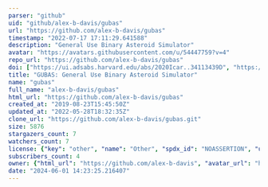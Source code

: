 ```yaml
---
parser: "github"
uid: "github/alex-b-davis/gubas"
url: "https://github.com/alex-b-davis/gubas"
timestamp: "2022-07-17 17:11:29.641588"
description: "General Use Binary Asteroid Simulator"
avatar: "https://avatars.githubusercontent.com/u/54447759?v=4"
repo_url: "https://github.com/alex-b-davis/gubas"
doi: ["https://ui.adsabs.harvard.edu/abs/2020Icar..34113439D", "https://ui.adsabs.harvard.edu/abs/2021ascl.soft07013D/abstract"]
title: "GUBAS: General Use Binary Asteroid Simulator"
name: "gubas"
full_name: "alex-b-davis/gubas"
html_url: "https://github.com/alex-b-davis/gubas"
created_at: "2019-08-23T15:45:50Z"
updated_at: "2022-05-28T18:32:35Z"
clone_url: "https://github.com/alex-b-davis/gubas.git"
size: 5876
stargazers_count: 7
watchers_count: 7
license: {"key": "other", "name": "Other", "spdx_id": "NOASSERTION", "url": null, "node_id": "MDc6TGljZW5zZTA="}
subscribers_count: 4
owner: {"html_url": "https://github.com/alex-b-davis", "avatar_url": "https://avatars.githubusercontent.com/u/54447759?v=4", "login": "alex-b-davis", "type": "User"}
date: "2024-06-01 14:23:25.216407"
---
```

